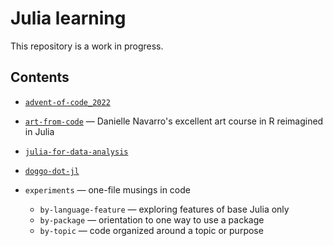 # Julia learning

This repository is a work in progress.

## Contents

- [`advent-of-code_2022`](https://adventofcode.com/2022/)
- [`art-from-code`](https://art-from-code.netlify.app/) — Danielle Navarro's excellent art course in R reimagined in Julia
- [`julia-for-data-analysis`](https://livebook.manning.com/book/julia-for-data-analysis/)
- [`doggo-dot-jl`](https://www.youtube.com/c/juliafortalentedamateurs)
- `experiments` — one-file musings in code

  - `by-language-feature` — exploring features of base Julia only
  - `by-package` — orientation to one way to use a package
  - `by-topic` — code organized around a topic or purpose
